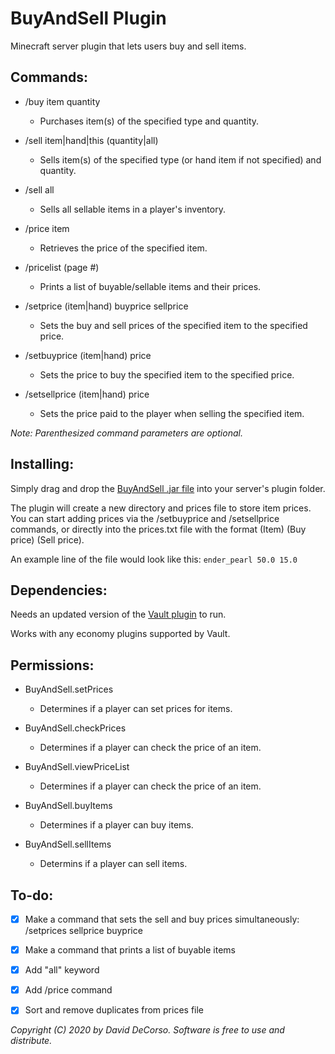 # BuyAndSell Plugin
Minecraft server plugin that lets users buy and sell items.

## Commands:

- /buy item quantity
  - Purchases item(s) of the specified type and quantity.
  
- /sell item|hand|this (quantity|all)
  - Sells item(s) of the specified type (or hand item if not specified) and quantity.

- /sell all
  - Sells all sellable items in a player's inventory.

- /price item
  - Retrieves the price of the specified item.
  
- /pricelist (page #)
  - Prints a list of buyable/sellable items and their prices.
  
- /setprice (item|hand) buyprice sellprice
  - Sets the buy and sell prices of the specified item to the specified price.

- /setbuyprice (item|hand) price
  - Sets the price to buy the specified item to the specified price.
  
- /setsellprice (item|hand) price
  - Sets the price paid to the player when selling the specified item.

*Note: Parenthesized command parameters are optional.*

## Installing:

Simply drag and drop the [BuyAndSell .jar file](https://github.com/daviddecorso/BuyAndSell/blob/master/target/BuyAndSell-1.0.jar) into your server's plugin folder.

The plugin will create a new directory and prices file to store item prices. You can start adding prices via the /setbuyprice and /setsellprice commands, or directly into the prices.txt file with the format (Item) (Buy price) (Sell price).

An example line of the file would look like this:
`ender_pearl 50.0 15.0`
  
## Dependencies:

Needs an updated version of the [Vault plugin](https://github.com/MilkBowl/Vault) to run.

Works with any economy plugins supported by Vault.

## Permissions:

- BuyAndSell.setPrices
  - Determines if a player can set prices for items.
  
- BuyAndSell.checkPrices
  - Determines if a player can check the price of an item.
  
- BuyAndSell.viewPriceList
  - Determines if a player can check the price of an item.
  
- BuyAndSell.buyItems
  - Determines if a player can buy items.
  
- BuyAndSell.sellItems
  - Determins if a player can sell items.
  
## To-do:

- [x] Make a command that sets the sell and buy prices simultaneously: /setprices sellprice buyprice

- [x] Make a command that prints a list of buyable items

- [x] Add "all" keyword

- [x] Add /price command

- [x] Sort and remove duplicates from prices file


*Copyright (C) 2020 by David DeCorso. Software is free to use and distribute.*

